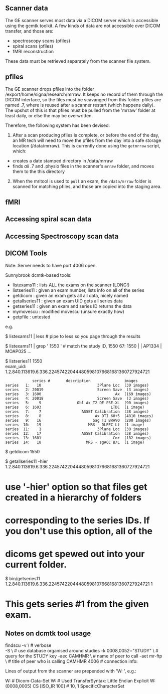 Scanner data
------------ 

The GE scanner serves most data via a DICOM server which is accessible using
the gcmtk toolkit. A few kinds of data are not accessible over DICOM transfer,
and those are: 

 - spectroscopy scans (pfiles)
 - spiral scans (pfiles) 
 - fMRI reconstruction

These data must be retrieved separately from the scanner file system.

## pfiles

The GE scanner drops pfiles into the folder /export/home/signa/research/mrraw.
It keeps no record of them through the DICOM interface, so the files must be
scavanged from this folder. pfiles are named <id>.7, where <id> is reused after
a scanner restart (which happens daily). The upshot of this is that pfiles must
be pulled from the 'mrraw' folder at least daily, or else the may be
overwritten. 

Therefore, the following system has been devised: 

1. After a scan producing pfiles is complete, or before the end of the day, an
MR tech will need to move the pfiles from the day into a safe storage location
(/data/mrraw).  This is currently done using the `getmrraw` script, which:

  - creates a date stamped directory in /data/mrraw
  - finds *all* .7 and .physio files in the scanner's `mrraw` folder, and moves
    them to the this directory

2. When the mritool is used to `pull` an exam, the `/data/mrraw` folder is
scanned for matching pfiles, and those are copied into the staging area. 


## fMRI 


Accessing spiral scan data
--------------------------

Accessing Spectroscopy scan data
--------------------------------


DICOM Tools
----------- 

Note: Server needs to have port 4006 open. 

Sunnybrook dcmtk-based tools: 
 - listexams11      : lists ALL the exams on the scanner (LONG!)
 - listseries11     : given an exam number, lists info on all of the series 
 - getdicom         : given an exam gets all all data, nicely named
 - getallseries11   : given an exam UID gets all series data
 - getseries11      : given an exam and series ID returns the data
 - mymovescu        : modified movescu (unsure exactly how)
 - getpfile         : untested        


e.g. 

 $ listexams11 | less                # pipe to less so you page through the results 

 $ listexams11 | grep ' 1550 '       # match the study ID, 1550
 67:   1550 |          | AP1334                     | MOAP025    ...

 $ listseries11 1550                 
 exam_uid:     1.2.840.113619.6.336.224574220444805981076681681360727924721

                series #       description               images 
    series   1:   10                         3Plane Loc  (30 images)
    series   2: 20019                        Screen Save  (3 images)
    series   3: 1600                                 Ax  (169 images)
    series   4: 20018                        Screen Save  (3 images)
    series   5:    9                Obl Ax T2 DE FSE-XL  (90 images)
    series   6: 1603                               LTDC  (1 image)
    series   7:    7                  ASSET Calibration  (38 images)
    series   8:    8                        Ax DTI 60+5  (4810 images)
    series   9:   16                       Sag T1 BRAVO  (200 images)
    series  10:   19                     MRS - DLPFC Lt  (1 image)
    series  11:    1                         3Plane Loc  (30 images)
    series  12:   17                  ASSET Calibration  (38 images)
    series  13: 1601                                Cor  (182 images)
    series  14:   18                    MRS - sgACC B/L  (1 image)

 $ getdicom 1550

 $ getallseries11 -hier 1.2.840.113619.6.336.224574220444805981076681681360727924721
 #
 # use '-hier' option so that files get created in a hierarchy of folders
 # corresponding to the series IDs.  If you don't use this option, all of the
 # dicoms get spewed out into your current folder.
 

 $ bin/getseries11 1.2.840.113619.6.336.224574220444805981076681681360727924721 1
 #
 # This gets series #1 from the given exam. 


Notes on dcmtk tool usage
-------------------------

findscu -v              \ # verbose              
  -S                    \ # use database organised around studies
  -k 0008,0052="STUDY"  \ # query for the STUDY key
  -aec CAMHMR           \ # name of peer to call
  -aet mr-ftp           \ # title of peer who is calling
  CAMHMR 4006             # connection info: <host> <port>

Lines of output from the scanner are prepended with 'W: ', e.g.: 

  W: # Dicom-Data-Set
  W: # Used TransferSyntax: Little Endian Explicit
  W: (0008,0005) CS [ISO_IR 100]                             #  10, 1 SpecificCharacterSet

